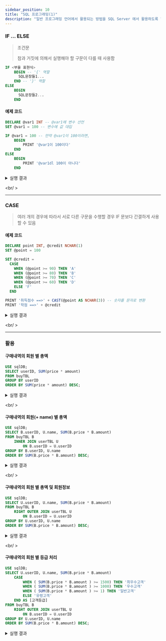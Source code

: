 ```yaml
---
sidebar_position: 10
title: "SQL 프로그래밍(1)"
description: "일반 프로그래밍 언어에서 활용되는 방법을 SQL Server 에서 활용하도록 합니다"
---
```


### IF ... ELSE

> 조건문
>
> 참과 거짓에 의해서 실행해야 할 구문이 다를 때 사용함

```SQL
IF <부울 표현식>
    BEGIN -- '{' 역할
      SQL문장들1...
    END -- '}' 역할
ELSE
    BEGIN
      SQL문장들2...
    END
```

#### 예제 코드

```sql
DECLARE @var1 INT -- @var1에 변수 선언
SET @var1 = 100 -- 변수에 값 대입

IF @var1 = 100 -- 만약 @var1이 100이라면,
    BEGIN
        PRINT '@var1이 100이다'
    END
ELSE
    BEGIN
        PRINT '@var1dl 100이 아니다'
    END
```

<details>
<summary>실행 결과</summary>
```text
@var1이 100이다
```
</details>

<br/ >

---

### CASE

> 여러 개의 경우에 따라서 서로 다른 구문을 수행할 경우
> IF 문보다 간결하게 사용할 수 있음

#### 예제 코드

```sql
DECLARE point INT, @credit NCHAR(1)
SET @point = 100

SET @credit =
  CASE
    WHEN (@point >= 90) THEN 'A'
    WHEN (@point >= 80) THEN 'B'
    WHEN (@point >= 70) THEN 'C'
    WHEN (@point >= 60) THEN 'D'
    ELSE 'F'
  END

PRINT '취득점수 ==>' + CAST(@point AS NCHAR(3)) -- 숫자를 문자로 변환
PRINT '학점 ==>' + @credit
```

<details>
<summary>실행 결과</summary>
```text
취득점수 ==> 100
학점 ==> A
```
</details>

<br/ >

---

### 활용

#### 구매내역의 회원 별 총액

```sql
USE sqlDB;
SELECT userID, SUM(price * amount)
FROM buyTBL
GROUP BY userID
ORDER BY SUM(price * amount) DESC;
```

<details>
<summary>실행 결과</summary>

| userID |      |
| ------ | ---- |
| BBK    | 1920 |
| KBS    | 1210 |
| JYP    | 200  |
| EJW    | 95   |
| SSK    | 75   |

</details>

<br/ >

#### 구매내역의 회원(+ name) 별 총액

```sql
USE sqlDB;
SELECT B.userID, U.name, SUM(B.price * B.amount)
FROM buyTBL B
    INNER JOIN userTBL U
        ON B.userID = U.userID
GROUP BY B.userID, U.name
ORDER BY SUM(B.price * B.amount) DESC;
```

<details>
<summary>실행 결과</summary>

| userID | name   |      |
| ------ | ------ | ---- |
| BBK    | 바비킴 | 1920 |
| KBS    | 김범수 | 1210 |
| JYP    | 조용필 | 200  |
| EJW    | 은지원 | 95   |
| SSK    | 성시경 | 75   |

</details>

<br/ >

#### 구매내역의 회원 별 총액 및 회원정보

```sql
USE sqlDB;
SELECT U.userID, U.name, SUM(B.price * B.amount)
FROM buyTBL B
    RIGHT OUTER JOIN userTBL U
        ON B.userID = U.userID
GROUP BY U.userID, U.name
ORDER BY SUM(B.price * B.amount) DESC;
```

<details>
<summary>실행 결과</summary>

| userID | name   |            |
| ------ | ------ | ---------- |
| BBK    | 바비킴 | 1920       |
| KBS    | 김범수 | 1210       |
| JYP    | 조용필 | 200        |
| EJW    | 은지원 | 95         |
| SSK    | 성시경 | 75         |
| YJS    | 윤종신 | _--NULL--_ |
| JKW    | 조관우 | _--NULL--_ |
| KKH    | 김경호 | _--NULL--_ |
| LJB    | 임재범 | _--NULL--_ |
| LJB    | 이승기 | _--NULL--_ |

</details>

<br/ >

#### 구매내역의 회원 별 등급 처리

```sql
USE sqlDB;
SELECT U.userID, U.name, SUM(B.price * B.amount)
    CASE
        WHEN ( SUM(B.price * B.amount ) >= 1500) THEN '최우수고객'
        WHEN ( SUM(B.price * B.amount ) >= 1000) THEN '우수고객'
        WHEN ( SUM(B.price * B.amount ) >= 1) THEN '일반고객'
        ELSE '유령고객'
    END AS [고객등급]
FROM buyTBL B
    RIGHT OUTER JOIN userTBL U
        ON B.userID = U.userID
GROUP BY U.userID, U.name
ORDER BY SUM(B.price * B.amount) DESC;
```

<details>
<summary>실행 결과</summary>

| userID | name   |            | 고객등급   |
| ------ | ------ | ---------- | ---------- |
| BBK    | 바비킴 | 1920       | 최우수고객 |
| KBS    | 김범수 | 1210       | 우수고객   |
| JYP    | 조용필 | 200        | 일반고객   |
| EJW    | 은지원 | 95         | 일반고객   |
| SSK    | 성시경 | 75         | 일반고객   |
| YJS    | 윤종신 | _--NULL--_ | 유령고객   |
| JKW    | 조관우 | _--NULL--_ | 유령고객   |
| KKH    | 김경호 | _--NULL--_ | 유령고객   |
| LJB    | 임재범 | _--NULL--_ | 유령고객   |
| LJB    | 이승기 | _--NULL--_ | 유령고객   |

</details>
